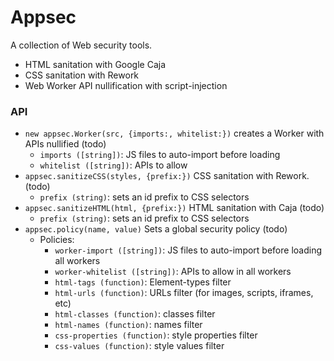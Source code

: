 Appsec
======

A collection of Web security tools.

 - HTML sanitation with Google Caja
 - CSS sanitation with Rework
 - Web Worker API nullification with script-injection


### API

 - `new appsec.Worker(src, {imports:, whitelist:})` creates a Worker with APIs nullified (todo)
   - `imports ([string])`: JS files to auto-import before loading
   - `whitelist ([string])`: APIs to allow
 - `appsec.sanitizeCSS(styles, {prefix:})` CSS sanitation with Rework. (todo)
   - `prefix (string)`: sets an id prefix to CSS selectors
 - `appsec.sanitizeHTML(html, {prefix:})` HTML sanitation with Caja (todo)
   - `prefix (string)`: sets an id prefix to CSS selectors
 - `appsec.policy(name, value)` Sets a global security policy (todo)
   - Policies:
     - `worker-import ([string])`: JS files to auto-import before loading all workers
     - `worker-whitelist ([string])`: APIs to allow in all workers
     - `html-tags (function)`: Element-types filter
     - `html-urls (function)`: URLs filter (for images, scripts, iframes, etc)
     - `html-classes (function)`: classes filter
     - `html-names (function)`: names filter
     - `css-properties (function)`: style properties filter
     - `css-values (function)`: style values filter
